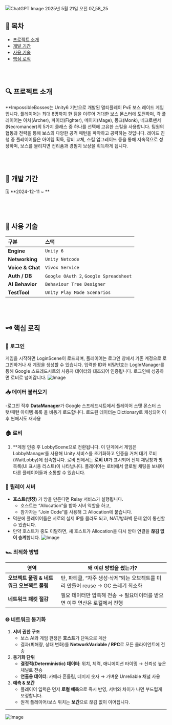 ![ChatGPT Image 2025년 5월 21일 오전 07_58_25](https://github.com/user-attachments/assets/78780fee-a54d-4b52-90dc-0bca75f68ba7)
## 📘 목차
- [프로젝트 소개](#프로젝트-소개)
- [개발 기간](#개발-기간)
- [사용 기술](#사용-기술)
- [핵심 로직](#핵심-로직)


<br/>
<br/>

## 🔍 프로젝트 소개
**ImpossibleBosses는 Unity6 기반으로 개발된 멀티플레이 PvE 보스 레이드 게임입니다. 플레이어는 최대 8명까지 한 팀을 이루어 거대한 보스 몬스터에 도전하며, 각 플레이어는 아처(Archer), 파이터(Fighter), 메이지(Mage), 몽크(Monk), 네크로맨서(Necromancer)의 5가지 클래스 중 하나를 선택해 고유한 스킬을 사용합니다. 
팀원의 협동과 전략을 통해 보스의 다양한 공격 패턴을 파악하고 공략하는 것입니다. 레이드 진행 중 플레이어들은 아이템 획득, 장비 교체, 스킬 업그레이드 등을 통해 지속적으로 성장하며, 보스를 물리치면 전리품과 경험치 보상을 획득하게 됩니다. 


<br/>
<br/>


## 📆 개발 기간
🗓 **2024-12-11 ~ **


<br/>
<br/>

## 🔧 사용 기술
| 구분 | 스택 |
|:--|:--|
| **Engine** | `Unity 6` |
| **Networking** | `Unity Netcode` |
| **Voice & Chat** | `Vivox Service` |
| **Auth / DB** | `Google OAuth 2`, `Google Spreadsheet` |
| **AI Behavior** | `Behaviour Tree Designer` |
| **TestTool** | `Unity Play Mode Scenarios` |


<br/>
<br/>

## 🗝 핵심 로직

### 🔐 로그인
게임을 시작하면 LoginScene이 로드되며, 
플레이어는 로그인 창에서 기존 계정으로 로그인하거나 새 계정을 생성할 수 있습니다. 
입력한 ID와 비밀번호는 LogInManager를 통해 Google 스프레드시트의 사용자 데이터와 대조되어 인증됩니다. 
로그인에 성공하면 로비로 넘어갑니다.
![Image](https://github.com/user-attachments/assets/acc72412-c500-49c4-8d64-7f26c8e4a62e)


### 📥 데이터 불러오기
-로그인 직후 **DataManager**가 Google 스프레드시트에서
플레이어 스탯
몬스터 스탯/패턴
아이템 목록
을 비동기 로드합니다.
로드된 데이터는 Dictionary로 캐싱되어 이후 씬에서도 재사용


### 🏠 로비
1. **계정 인증 후 LobbyScene으로 전환됩니다.
이 단계에서 게임은 LobbyManager를 사용해
Unity 서비스를 초기화하고 인증을 거쳐 대기 로비(WaitLobby)에 접속합니다.
로비 씬에서는 **로비 UI**가 표시되어 전체 채팅창과 방 목록(UI 표시용 리스트)이 나타납니다. 플레이어는 로비에서 글로벌 채팅을 보내며 다른 플레이어들과 소통할 수 있습니다. 


### 🔗 릴레이 서버
- **호스트(방장)** 가 방을 만든다면 Relay 서비스가 실행됩니다.  
  - 호스트는 “Allocation”을 받아 서버 역할을 하고,  
  - 참가자는 “Join Code”를 사용해 그 Allocation에 붙습니다.  
- 덕분에 플레이어들은 서로의 실제 IP를 몰라도 되고, NAT/방화벽 문제 없이 통신할 수 있습니다.  
- 만약 호스트가 중도 이탈하면, 새 호스트가 Allocation을 다시 받아 연결을 **끊김 없이 승계**합니다.
![Image](https://github.com/user-attachments/assets/24e4cb53-1ba9-4500-9ddb-59168fc3628e)



### 🏎️ 최적화 방법
| 영역 | 왜 이런 방법을 썼는가? |
|------|-----------------------|
| **오브젝트 풀링 & 네트워크 오브젝트 풀링** | 탄, 파티클, “자주 생성·삭제”되는 오브젝트를 미리 만들어 reuse → GC 쓰레기 최소화 |
| **네트워크 패킷 절감** | 필요 데이터만 압축해 전송 → 필요데이터를 받으면 이후 연산은 로컬에서 진행 |



### 🌐 네트워크 동기화
1. **서버 권한 구조**  
   - 보스 AI와 게임 판정은 **호스트**가 단독으로 계산
   - 결과(피해량, 상태 변화)를 **NetworkVariable / RPC**로 모든 클라이언트에 전송
2. **동기화 단위**  
   - **결정적(Deterministic) 데이터**: 위치, 체력, 애니메이션 타이밍 → 신뢰성 높은 채널로 전송  
   - **연출용 데이터**: 카메라 흔들림, 데미지 숫자 → 가벼운 Unreliable 채널 사용
3. **예측 & 보간**  
   - 플레이어 입력은 먼저 **로컬 예측**으로 즉시 반영, 서버와 차이가 나면 부드럽게 보정합니다.  
   - 원격 플레이어/보스 위치는 **보간**으로 끊김 없이 이어집니다.

---
![Image](https://github.com/user-attachments/assets/33e41408-493a-4778-830d-c0c69d4055a5)
